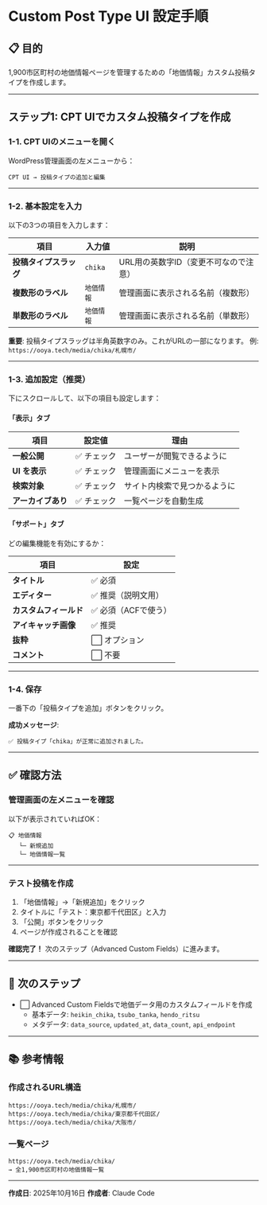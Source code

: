 # Custom Post Type UI 設定手順

## 📋 目的

1,900市区町村の地価情報ページを管理するための「地価情報」カスタム投稿タイプを作成します。

---

## ステップ1: CPT UIでカスタム投稿タイプを作成

### 1-1. CPT UIのメニューを開く

WordPress管理画面の左メニューから：
```
CPT UI → 投稿タイプの追加と編集
```

---

### 1-2. 基本設定を入力

以下の3つの項目を入力します：

| 項目 | 入力値 | 説明 |
|------|--------|------|
| **投稿タイプスラッグ** | `chika` | URL用の英数字ID（変更不可なので注意） |
| **複数形のラベル** | `地価情報` | 管理画面に表示される名前（複数形） |
| **単数形のラベル** | `地価情報` | 管理画面に表示される名前（単数形） |

**重要**: 投稿タイプスラッグは半角英数字のみ。これがURLの一部になります。
例: `https://ooya.tech/media/chika/札幌市/`

---

### 1-3. 追加設定（推奨）

下にスクロールして、以下の項目も設定します：

#### 「表示」タブ

| 項目 | 設定値 | 理由 |
|------|--------|------|
| **一般公開** | ✅ チェック | ユーザーが閲覧できるように |
| **UI を表示** | ✅ チェック | 管理画面にメニューを表示 |
| **検索対象** | ✅ チェック | サイト内検索で見つかるように |
| **アーカイブあり** | ✅ チェック | 一覧ページを自動生成 |

#### 「サポート」タブ

どの編集機能を有効にするか：

| 項目 | 設定 |
|------|------|
| **タイトル** | ✅ 必須 |
| **エディター** | ✅ 推奨（説明文用） |
| **カスタムフィールド** | ✅ 必須（ACFで使う） |
| **アイキャッチ画像** | ✅ 推奨 |
| **抜粋** | ⬜ オプション |
| **コメント** | ⬜ 不要 |

---

### 1-4. 保存

一番下の「投稿タイプを追加」ボタンをクリック。

**成功メッセージ**:
```
✅ 投稿タイプ「chika」が正常に追加されました。
```

---

## ✅ 確認方法

### 管理画面の左メニューを確認

以下が表示されていればOK：
```
📋 地価情報
   └─ 新規追加
   └─ 地価情報一覧
```

---

### テスト投稿を作成

1. 「地価情報」→「新規追加」をクリック
2. タイトルに「テスト：東京都千代田区」と入力
3. 「公開」ボタンをクリック
4. ページが作成されることを確認

**確認完了！** 次のステップ（Advanced Custom Fields）に進みます。

---

## 🔄 次のステップ

- ⬜ Advanced Custom Fieldsで地価データ用のカスタムフィールドを作成
  - 基本データ: `heikin_chika`, `tsubo_tanka`, `hendo_ritsu`
  - メタデータ: `data_source`, `updated_at`, `data_count`, `api_endpoint`

---

## 📚 参考情報

### 作成されるURL構造

```
https://ooya.tech/media/chika/札幌市/
https://ooya.tech/media/chika/東京都千代田区/
https://ooya.tech/media/chika/大阪市/
```

### 一覧ページ

```
https://ooya.tech/media/chika/
→ 全1,900市区町村の地価情報一覧
```

---

**作成日**: 2025年10月16日
**作成者**: Claude Code

